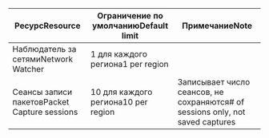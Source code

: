 | <span data-ttu-id="1ea51-101">Ресурс</span><span class="sxs-lookup"><span data-stu-id="1ea51-101">Resource</span></span> | <span data-ttu-id="1ea51-102">Ограничение по умолчанию</span><span class="sxs-lookup"><span data-stu-id="1ea51-102">Default limit</span></span> | <span data-ttu-id="1ea51-103">Примечание</span><span class="sxs-lookup"><span data-stu-id="1ea51-103">Note</span></span> |
| --- | --- | --- |
| <span data-ttu-id="1ea51-104">Наблюдатель за сетями</span><span class="sxs-lookup"><span data-stu-id="1ea51-104">Network Watcher</span></span> | <span data-ttu-id="1ea51-105">1 для каждого региона</span><span class="sxs-lookup"><span data-stu-id="1ea51-105">1 per region</span></span>  | |
| <span data-ttu-id="1ea51-106">Сеансы записи пакетов</span><span class="sxs-lookup"><span data-stu-id="1ea51-106">Packet Capture sessions</span></span> |<span data-ttu-id="1ea51-107">10 для каждого региона</span><span class="sxs-lookup"><span data-stu-id="1ea51-107">10 per region</span></span> |<span data-ttu-id="1ea51-108">Записывает число сеансов, не сохраняются</span><span class="sxs-lookup"><span data-stu-id="1ea51-108"># of sessions only, not saved captures</span></span> |


